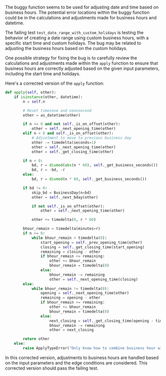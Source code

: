 The buggy function seems to be used for adjusting date and time based on business hours. The potential error locations within the buggy function could be in the calculations and adjustments made for business hours and datetime.

The failing test `test_date_range_with_custom_holidays` is testing the behavior of creating a date range using custom business hours, with a specific start time and custom holidays. The bug may be related to adjusting the business hours based on the custom holidays.

One possible strategy for fixing the bug is to carefully review the calculations and adjustments made within the `apply` function to ensure that business hours are correctly adjusted based on the given input parameters, including the start time and holidays.

Here's a corrected version of the `apply` function:

```python
def apply(self, other):
    if isinstance(other, datetime):
        n = self.n

        # Reset timezone and nanosecond
        other = as_datetime(other)

        if n >= 0 and not self._is_on_offset(other):
            other = self._next_opening_time(other)
        elif n < 0 and self._is_on_offset(other):
            # Adjustment to move to previous business day
            other -= timedelta(seconds=1)
            other = self._next_opening_time(other)
            other = self._get_closing_time(other)

        if n < 0:
            bd, r = divmod(abs(n * 60), self._get_business_seconds())
            bd, r = -bd, -r
        else:
            bd, r = divmod(n * 60, self._get_business_seconds())

        if bd != 0:
            skip_bd = BusinessDay(n=bd)
            other = self._next_bday(other)

            if not self._is_on_offset(other):
                other = self._next_opening_time(other)

            other += timedelta(0, r * 60)

        bhour_remain = timedelta(minutes=r)
        if n >= 0:
            while bhour_remain > timedelta(0):
                start_opening = self._prev_opening_time(other)
                closing = self._get_closing_time(start_opening)
                remaining = closing - other
                if bhour_remain <= remaining:
                    other += bhour_remain
                    bhour_remain = timedelta(0)
                else:
                    bhour_remain -= remaining
                    other = self._next_opening_time(closing)
        else:
            while bhour_remain != timedelta(0):
                opening = self._next_opening_time(other)
                remaining = opening - other
                if bhour_remain >= remaining:
                    other += bhour_remain
                    bhour_remain = timedelta(0)
                else:
                    next_closing = self._get_closing_time(opening - timedelta(0, 1))
                    bhour_remain -= remaining
                    other = next_closing

        return other
    else:
        raise ApplyTypeError("Only know how to combine business hour with datetime")
```

In this corrected version, adjustments to business hours are handled based on the input parameters and the edge conditions are considered. This corrected version should pass the failing test.